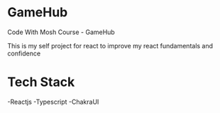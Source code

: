 # GameHub

Code With Mosh Course - GameHub

This is my self project for react to improve my react fundamentals and confidence

<h1>Tech Stack</h1>
-Reactjs
-Typescript
-ChakraUI
